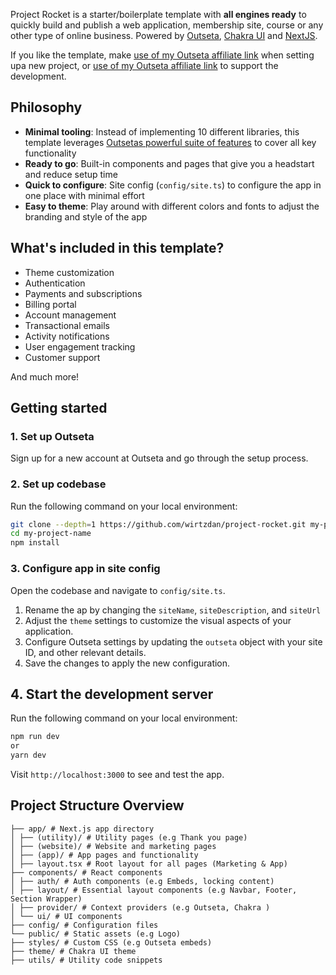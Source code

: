 Project Rocket is a starter/boilerplate template with **all engines ready** to quickly build and publish a web application, membership site, course or any other type of online business. Powered by [Outseta](https://www.outseta.com?via=b2b01c), [Chakra UI](https://www.chakra-ui.com/) and [NextJS](https://nextjs.org/).

If you like the template, make [use of my Outseta affiliate link](http://www.outseta.com/?via=b2b01c) when setting upa new project, or [use of my Outseta affiliate link](#) to support the development.

## Philosophy

- **Minimal tooling**: Instead of implementing 10 different libraries, this template leverages [Outsetas powerful suite of features](https://www.outseta.com/developer-workflows?via=b2b01c) to cover all key functionality
- **Ready to go**: Built-in components and pages that give you a headstart and reduce setup time
- **Quick to configure**: Site config (`config/site.ts`) to configure the app in one place with minimal effort
- **Easy to theme**: Play around with different colors and fonts to adjust the branding and style of the app  

## What's included in this template?


- Theme customization
- Authentication
- Payments and subscriptions
- Billing portal
- Account management
- Transactional emails
- Activity notifications
- User engagement tracking
- Customer support

And much more!

## Getting started

### 1. Set up Outseta
   
Sign up for a new account at Outseta and go through the setup process.

### 2. Set up codebase

Run the following command on your local environment:

```bash
git clone --depth=1 https://github.com/wirtzdan/project-rocket.git my-project-name
cd my-project-name
npm install
```

### 3. Configure app in site config

Open the codebase and navigate to `config/site.ts`. 

1. Rename the ap by changing the `siteName`, `siteDescription`, and `siteUrl`
2. Adjust the `theme` settings to customize the visual aspects of your application.
3. Configure Outseta settings by updating the `outseta` object with your site ID, and other relevant details.
4. Save the changes to apply the new configuration.

## 4. Start the development server

Run the following command on your local environment:

```bash
npm run dev
or
yarn dev
```

Visit `http://localhost:3000` to see and test the app.

## Project Structure Overview 

```
├── app/ # Next.js app directory
│ ├── (utility)/ # Utility pages (e.g Thank you page)
│ ├── (website)/ # Website and marketing pages
│ ├── (app)/ # App pages and functionality
│ ├── layout.tsx # Root layout for all pages (Marketing & App)
├── components/ # React components
│ ├── auth/ # Auth components (e.g Embeds, locking content)
│ ├── layout/ # Essential layout components (e.g Navbar, Footer, Section Wrapper)
│ ├── provider/ # Context providers (e.g Outseta, Chakra )
│ └── ui/ # UI components
├── config/ # Configuration files
└── public/ # Static assets (e.g Logo)
├── styles/ # Custom CSS (e.g Outseta embeds)
├── theme/ # Chakra UI theme
├── utils/ # Utility code snippets
```

